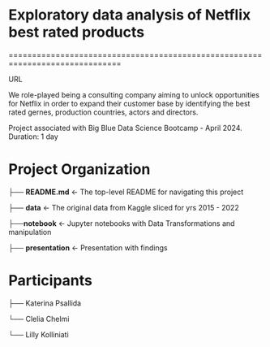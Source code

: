 # Exploratory data analysis of Netflix best rated products 

==============================================================================

URL 

We role-played being a consulting company aiming to unlock opportunities for Netflix in order to expand their customer base by identifying the best rated gernes, production countries, actors and directors.

Project associated with Big Blue Data Science Bootcamp - April 2024. Duration: 1 day


# Project Organization

├── **README.md**                   <- The top-level README for navigating this project

├── **data**                        <- The original data from Kaggle sliced for yrs 2015 - 2022

├──**notebook**                     <- Jupyter notebooks with Data Transformations and manipulation

├── **presentation**                <- Presentation with findings


# Participants

├── Katerina Psallida 

└── Clelia Chelmi 

└── Lilly Kolliniati



